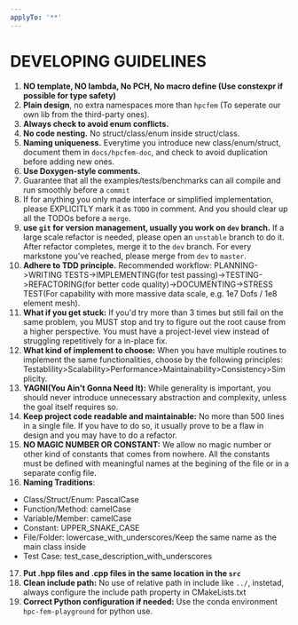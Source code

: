 ```yaml
---
applyTo: '**'
---
```


# DEVELOPING GUIDELINES

1. **NO template, NO lambda, No PCH, No macro define (Use constexpr if possible for type safety)**
2. **Plain design**, no extra namespaces more than `hpcfem` (To seperate our own lib from the third-party ones).
3. **Always check to avoid enum conflicts.**
4. **No code nesting.** No struct/class/enum inside struct/class.
5. **Naming uniqueness.** Everytime you introduce new class/enum/struct, document them in `docs/hpcfem-doc`, and check to avoid duplication before adding new ones.
6. **Use Doxygen-style comments.**
7. Guarantee that all the examples/tests/benchmarks can all compile and run smoothly before a `commit`
8. If for anything you only made interface or simplified implementation, please EXPLICITLY mark it as `TODO` in comment. And you should clear up all the TODOs before a `merge`.
9. **use `git` for version management, usually you work on `dev` branch.** If a large scale refactor is needed, please open an `unstable` branch to do it. After refactor completes, merge it to the `dev` branch. For every markstone you've reached, please merge from `dev` to `master`.
10. **Adhere to TDD principle.** Recommended workflow: PLANNING->WRITING TESTS->IMPLEMENTING(for test passing)->TESTING->REFACTORING(for better code quality)->DOCUMENTING->STRESS TEST(For capability with more massive data scale, e.g. 1e7 Dofs / 1e8 element mesh). 
11. **What if you get stuck:** If you'd try more than 3 times but still fail on the same problem, you MUST stop and try to figure out the root cause from a higher perspective. You must have a project-level view instead of struggling repetitively for a in-place fix.
12. **What kind of implement to choose:** When you have multiple routines to implement the same functionalities, choose by the following principles: Testablility>Scalability>Performance>Maintainability>Consistency>Simplicity.
13. **YAGNI(You Ain't Gonna Need It):** While generality is important, you should never introduce unnecessary abstraction and complexity, unless the goal itself requires so.
14. **Keep project code readable and maintainable:** No more than 500 lines in a single file. If you have to do so, it usually prove to be a flaw in design and you may have to do a refactor.
15. **NO MAGIC NUMBER OR CONSTANT:** We allow no magic number or other kind of constants that comes from nowhere. All the constants must be defined with meaningful names at the begining of the file or in a separate config file.
16. **Naming Traditions**:
   - Class/Struct/Enum: PascalCase
   - Function/Method: camelCase
   - Variable/Member: camelCase
   - Constant: UPPER_SNAKE_CASE
   - File/Folder: lowercase_with_underscores/Keep the same name as the main class inside
   - Test Case: test_case_description_with_underscores
17. **Put .hpp files and .cpp files in the same location in the `src`**
18. **Clean include path:** No use of relative path in include like `../`, instetad, always configure the include path property in CMakeLists.txt
19. **Correct Python configuration if needed:** Use the conda environment `hpc-fem-playground` for python use.